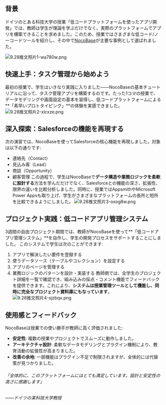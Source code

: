 ## 背景

ドイツのとある科技大学の授業「低コードプラットフォームを使ったアプリ開発」では、教師は学生が理論を学ぶだけでなく、実際のプラットフォームでアプリを構築できることを求めました。このため、授業ではさまざまな低コード/ノーコードツールを紹介し、その中で[NocoBase](http://www.nocobase.com/cn)が主要な事例として選ばれました。

![9.28推文照片1-wa780w.png](https://static-docs.nocobase.com/9.28%E6%8E%A8%E6%96%87%E7%85%A7%E7%89%871-wa780w.png)

## 快速上手：タスク管理から始めよう

最初の授業で、学生はいきなり実践に入りました——NocoBaseの基本チュートリアルに沿って、タスク管理アプリを構築するのです。たった1コマの授業で、データモデリングや画面設定の基本を習得し、低コードプラットフォームによる**「素早いプロトタイピング」**の体験を実感できました。
![9.28推文照片2-xlcxze.png](https://static-docs.nocobase.com/9.28%E6%8E%A8%E6%96%87%E7%85%A7%E7%89%872-xlcxze.png)

## 深入探索：Salesforceの機能を再現する

次の演習では、NocoBaseを使ってSalesforceの核心機能を再現しました。対象は以下の通りです:

* 連絡先（Contact）
* 見込み客（Lead）
* 商談（Opportunity）
* 顧客管理
  この過程で、学生はNocoBaseで**データ構造や業務ロジックを柔軟に設計する**方法を学んだだけでなく、Salesforceとの機能の深さ、拡張性、限界の違いを比較分析しました。同時に、授業ではAppsmithやMicrosoft Power Appsも取り上げ、学生がさまざまなプラットフォームの長所と短所を比較できるようにしました。
  ![9.28推文照片3-oxog8w.png](https://static-docs.nocobase.com/9.28%E6%8E%A8%E6%96%87%E7%85%A7%E7%89%873-oxog8w.png)

## プロジェクト実践：低コードアプリ管理システム

3週間の自由プロジェクト期間では、教師がNocoBaseを使って**「低コードアプリ管理システム」**を自作し、学生の開発プロセスをサポートすることにしました。
このシステムで学生は次のことができます:

1. アプリで解決したい要件を登録する
2. 使うデータソース（テーブルやコレクション）を設定する
3. アプリのページを管理する
4. 業務ロジックのパターンを設計・実装する
   教師側では、全学生のプロジェクト詳細を一覧で確認でき、組み込みの採点・コメント機能でフィードバックを提供できます。これにより、**システムは授業管理ツールとして機能し、同時に完全なプロジェクト資料庫にもなっています**。
   ![9.28推文照片4-sjzbqx.png](https://static-docs.nocobase.com/9.28%E6%8E%A8%E6%96%87%E7%85%A7%E7%89%874-sjzbqx.png)

## 使用感とフィードバック

NocoBaseは授業での使い勝手が教師に高く評価されました:

* **安定性**: 複数の授業やプロジェクトでスムーズに動作しました。
* **アーキテクチャ設計**: 柔軟なデータモデリングとプラグイン機制により、教育活動の拡張性が高まりました。
* **改善の余地**: 一部機能はプラグイン不足で制限されますが、全体的には代替策が見つかりました。

###### 「全体的に、このプラットフォームにはとても満足しています。設計と安定性の高さに感謝します」

###### ——ドイツの某科技大学教授
